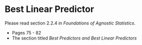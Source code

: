 # Best Linear Predictor 

Please read section 2.2.4 in *Foundations of Agnostic Statistics*. 

- Pages 75 - 82
- The section titled *Best Predictors and Best Linear Predictors* 
